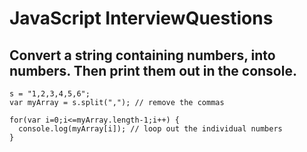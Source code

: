 # JavaScript InterviewQuestions

## Convert a string containing numbers, into numbers. Then print them out in the console.
```
s = "1,2,3,4,5,6";
var myArray = s.split(","); // remove the commas

for(var i=0;i<=myArray.length-1;i++) {
  console.log(myArray[i]); // loop out the individual numbers
}

```